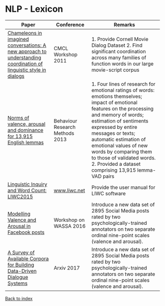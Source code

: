 # NLP - Lexicon
|Paper|Conference|Remarks
|--|--|--|
|[Chameleons in imagined conversations: A new approach to understanding coordination of linguistic style in dialogs](http://www.cs.cornell.edu/~cristian/papers/chameleons.pdf)|CMCL Workshop 2011|1. Provide Cornell Movie Dialog Dataset 2. Find significant coordination across many families of function words in our large movie-script corpus|
|[Norms of valence, arousal and dominance for 13,915 English lemmas](https://link.springer.com/article/10.3758/s13428-012-0314-x)|Behaviour Research Methods 2013|1. Four lines of research for emotional ratings of words: emotions themselves; impact of emotional features on the processing and memory of words; estimation of sentiments expressed by entire messages or texts; automatic estimation of emotional values of new words by comparing them to those of validated words. 2. Provided a dataset comprising 13,915 lemma-VAD pairs|
|[Linguistic Inquiry and Word Count: LIWC2015](https://s3-us-west-2.amazonaws.com/downloads.liwc.net/LIWC2015_OperatorManual.pdf)|www.liwc.net|Provide the user manual for LIWC software|
|[Modelling Valence and Arousal in Facebook posts](https://wwbp.org/papers/va16wassa.pdf)|Workshop on WASSA 2016| Introduce a new data set of 2895 Social Media posts rated by two psychologically-trained annotators on two separate ordinal nine-point scales (valence and arousal).|
|[A Survey of Available Corpora for Building Data-Driven Dialogue Systems](https://arxiv.org/pdf/1512.05742)|Arxiv 2017| Introduce a new data set of 2895 Social Media posts rated by two psychologically-trained annotators on two separate ordinal nine-point scales (valence and arousal).|


[Back to index](../README.md)

<!--stackedit_data:
eyJoaXN0b3J5IjpbLTkxOTYyMjkzMSwxNzcwMTQ1MzcyXX0=
-->